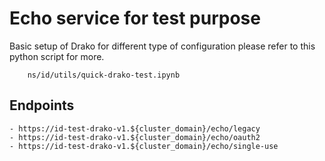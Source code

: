 # Echo service for test purpose
Basic setup of Drako for different type of configuration
please refer to this python script for more.
```
    ns/id/utils/quick-drako-test.ipynb
```

## Endpoints
```
- https://id-test-drako-v1.${cluster_domain}/echo/legacy
- https://id-test-drako-v1.${cluster_domain}/echo/oauth2
- https://id-test-drako-v1.${cluster_domain}/echo/single-use
```
